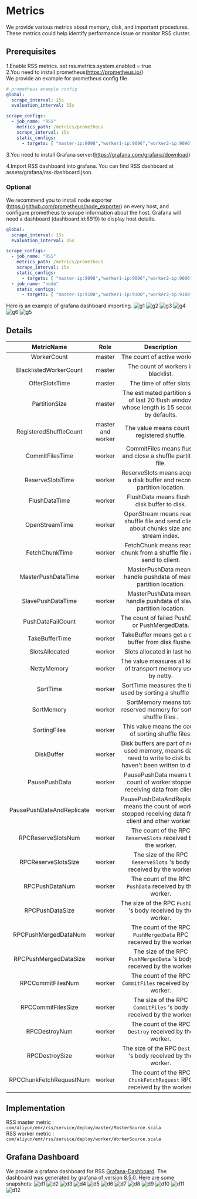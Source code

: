 # Metrics

We provide various metrics about memory, disk, and important procedures. These metrics could help identify performance
issue or monitor RSS cluster.

## Prerequisites

1.Enable RSS metrics.
set rss.metrics.system.enabled = true  
2.You need to install prometheus(https://prometheus.io/)  
We provide an example for prometheus config file

```yaml
# prometheus example config
global:
  scrape_interval: 15s
  evaluation_interval: 15s

scrape_configs:
  - job_name: "RSS"
    metrics_path: /metrics/prometheus
    scrape_interval: 15s
    static_configs:
      - targets: [ "master-ip:9098","worker1-ip:9096","worker2-ip:9096","worker3-ip:9096","worker4-ip:9096" ]
```

3.You need to install Grafana server(https://grafana.com/grafana/download)

4.Import RSS dashboard into grafana.
You can find RSS dashboard at assets/grafana/rss-dashboard.json.


### Optional
We recommend you to install node exporter (https://github.com/prometheus/node_exporter)
on every host, and configure prometheus to scrape information about the host. 
Grafana will need a dashboard (dashboard id:8919) to display host details.

```yaml
global:
  scrape_interval: 15s
  evaluation_interval: 15s

scrape_configs:
  - job_name: "RSS"
    metrics_path: /metrics/prometheus
    scrape_interval: 15s
    static_configs:
      - targets: [ "master-ip:9098","worker1-ip:9096","worker2-ip:9096","worker3-ip:9096","worker4-ip:9096" ]
  - job_name: "node"
    static_configs:
      - targets: [ "master-ip:9100","worker1-ip:9100","worker2-ip:9100","worker3-ip:9100","worker4-ip:9100" ]
```

Here is an example of grafana dashboard importing.
![g1](assets/img/g1.png)
![g2](assets/img/g2.png)
![g3](assets/img/g3.png)
![g4](assets/img/g4.png)
![g6](assets/img/g6.png)
![g5](assets/img/g5.png)

## Details

|        MetricName         |       Role        |                                                  Description                                                   |
|:-------------------------:|:-----------------:|:--------------------------------------------------------------------------------------------------------------:|
|        WorkerCount        |      master       |                                          The count of active workers.                                          |
|  BlacklistedWorkerCount   |      master       |                                       The count of workers in blacklist.                                       |
|      OfferSlotsTime       |      master       |                                            The time of offer slots.                                            |
|       PartitionSize       |      master       |          The estimated partition size of last 20 flush window whose length is 15 seconds by defaults.          |
|  RegisteredShuffleCount   | master and worker |                                  The value means count of registered shuffle.                                  |
|      CommitFilesTime      |      worker       |                          CommitFiles means flush and close a shuffle partition file.                           |
|     ReserveSlotsTime      |      worker       |                    ReserveSlots means acquire a disk buffer and record partition location.                     |
|       FlushDataTime       |      worker       |                                  FlushData means flush a disk buffer to disk.                                  |
|      OpenStreamTime       |      worker       |            OpenStream means read a shuffle file and send client about chunks size and stream index.            |
|      FetchChunkTime       |      worker       |                     FetchChunk means read a chunk from a shuffle file and send to client.                      |
|    MasterPushDataTime     |      worker       |                       MasterPushData means handle pushdata of master partition location.                       |
|     SlavePushDataTime     |      worker       |                       MasterPushData means handle pushdata of slave partition location.                        |
|     PushDataFailCount     |      worker       |                                The count of failed PushData or PushMergedData.                                 |
|      TakeBufferTime       |      worker       |                             TakeBuffer means get a disk buffer from disk flusher.                              |
|      SlotsAllocated       |      worker       |                                          Slots allocated in last hour                                          |
|        NettyMemory        |      worker       |                        The value measures all kinds of transport memory used by netty.                         |
|         SortTime          |      worker       |                           SortTime measures the time used by sorting a shuffle file.                           |
|        SortMemory         |      worker       |                       SortMemory means total reserved memory for sorting shuffle files .                       |
|       SortingFiles        |      worker       |                              This value means the count of sorting shuffle files.                              |
|        DiskBuffer         |      worker       | Disk buffers are part of netty used memory, means data need to write to disk but haven't been written to disk. |
|       PausePushData       |      worker       |                  PausePushData means the count of worker stopped receiving data from client.                   |
| PausePushDataAndReplicate |      worker       |   PausePushDataAndReplicate means the count of worker stopped receiving data from client and other workers.    |
|     RPCReserveSlotsNum    |      worker       |                         The count of the RPC `ReserveSlots` received by the worker.                            |
|    RPCReserveSlotsSize    |      worker       |                        The size of the RPC  `ReserveSlots` 's body received by the worker.                     |
|      RPCPushDataNum       |      worker       |                             The count of the RPC `PushData` received by the worker.                            |
|      RPCPushDataSize      |      worker       |                          The size of the RPC  `PushData` 's body received by the worker.                       |
|    RPCPushMergedDataNum   |      worker       |                         The count of the RPC `PushMergedData` RPC received by the worker.                      |
|   RPCPushMergedDataSize   |      worker       |                       The size of the RPC  `PushMergedData` 's body received by the worker.                    |
|     RPCCommitFilesNum     |      worker       |                           The count of the RPC `CommitFiles` received by the worker.                           |
|    RPCCommitFilesSize     |      worker       |                         The size of the RPC  `CommitFiles` 's body received by the worker.                     |
|      RPCDestroyNum        |      worker       |                              The count of the RPC `Destroy` received by the worker.                                |
|     RPCDestroySize        |      worker       |                          The size of the RPC  `Destroy` 's body received by the worker.                        |
|  RPCChunkFetchRequestNum  |      worker       |                        The count of the RPC `ChunkFetchRequest` RPC received by the worker.                    |

## Implementation

RSS master metric : `com/aliyun/emr/rss/service/deploy/master/MasterSource.scala`  
RSS worker metric : `com/aliyun/emr/rss/service/deploy/worker/WorkerSource.scala`

## Grafana Dashboard

We provide a grafana dashboard for RSS [Grafana-Dashboard](assets/grafana/rss-dashboard.json). The dashboard was generated by grafana of version 8.5.0.
Here are some snapshots:
![d1](assets/img/dashboard1.png)
![d2](assets/img/dashboard2.png)
![d3](assets/img/dashboard3.png)
![d4](assets/img/dashboard4.png)
![d5](assets/img/dashboard5.png)
![d6](assets/img/dashboard6.png)
![d7](assets/img/dashboard7.png)
![d8](assets/img/dashboard8.png)
![d9](assets/img/dashboard9.png)
![d10](assets/img/dashboard10.png)
![d11](assets/img/dashboard11.png)
![d12](assets/img/dashboard12.png)
